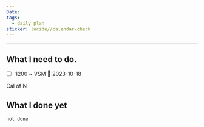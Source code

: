```yaml
---
Date: 
tags:
  - daily_plan
sticker: lucide//calendar-check
---
```

---
## What I need to do.

- [ ] 1200 ~ VSM 📅 2023-10-18 

Cal of N





## What I done yet
```tasks
not done
```
